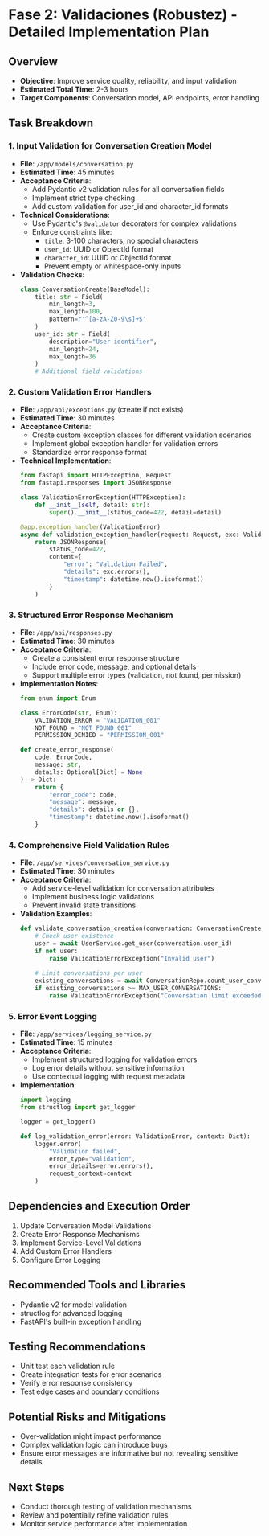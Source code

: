 # Fase 2: Validaciones (Robustez) - Detailed Implementation Plan

## Overview
- **Objective**: Improve service quality, reliability, and input validation
- **Estimated Total Time**: 2-3 hours
- **Target Components**: Conversation model, API endpoints, error handling

## Task Breakdown

### 1. Input Validation for Conversation Creation Model
- **File**: `/app/models/conversation.py`
- **Estimated Time**: 45 minutes
- **Acceptance Criteria**:
  - Add Pydantic v2 validation rules for all conversation fields
  - Implement strict type checking
  - Add custom validation for user_id and character_id formats
- **Technical Considerations**:
  - Use Pydantic's `@validator` decorators for complex validations
  - Enforce constraints like:
    - `title`: 3-100 characters, no special characters
    - `user_id`: UUID or ObjectId format
    - `character_id`: UUID or ObjectId format
    - Prevent empty or whitespace-only inputs
- **Validation Checks**:
  ```python
  class ConversationCreate(BaseModel):
      title: str = Field(
          min_length=3, 
          max_length=100, 
          pattern=r'^[a-zA-Z0-9\s]+$'
      )
      user_id: str = Field(
          description="User identifier", 
          min_length=24, 
          max_length=36
      )
      # Additional field validations
  ```

### 2. Custom Validation Error Handlers
- **File**: `/app/api/exceptions.py` (create if not exists)
- **Estimated Time**: 30 minutes
- **Acceptance Criteria**:
  - Create custom exception classes for different validation scenarios
  - Implement global exception handler for validation errors
  - Standardize error response format
- **Technical Implementation**:
  ```python
  from fastapi import HTTPException, Request
  from fastapi.responses import JSONResponse

  class ValidationErrorException(HTTPException):
      def __init__(self, detail: str):
          super().__init__(status_code=422, detail=detail)

  @app.exception_handler(ValidationError)
  async def validation_exception_handler(request: Request, exc: ValidationError):
      return JSONResponse(
          status_code=422,
          content={
              "error": "Validation Failed",
              "details": exc.errors(),
              "timestamp": datetime.now().isoformat()
          }
      )
  ```

### 3. Structured Error Response Mechanism
- **File**: `/app/api/responses.py`
- **Estimated Time**: 30 minutes
- **Acceptance Criteria**:
  - Create a consistent error response structure
  - Include error code, message, and optional details
  - Support multiple error types (validation, not found, permission)
- **Implementation Notes**:
  ```python
  from enum import Enum

  class ErrorCode(str, Enum):
      VALIDATION_ERROR = "VALIDATION_001"
      NOT_FOUND = "NOT_FOUND_001"
      PERMISSION_DENIED = "PERMISSION_001"

  def create_error_response(
      code: ErrorCode, 
      message: str, 
      details: Optional[Dict] = None
  ) -> Dict:
      return {
          "error_code": code,
          "message": message,
          "details": details or {},
          "timestamp": datetime.now().isoformat()
      }
  ```

### 4. Comprehensive Field Validation Rules
- **File**: `/app/services/conversation_service.py`
- **Estimated Time**: 30 minutes
- **Acceptance Criteria**:
  - Add service-level validation for conversation attributes
  - Implement business logic validations
  - Prevent invalid state transitions
- **Validation Examples**:
  ```python
  def validate_conversation_creation(conversation: ConversationCreate):
      # Check user existence
      user = await UserService.get_user(conversation.user_id)
      if not user:
          raise ValidationErrorException("Invalid user")
      
      # Limit conversations per user
      existing_conversations = await ConversationRepo.count_user_conversations(user.id)
      if existing_conversations >= MAX_USER_CONVERSATIONS:
          raise ValidationErrorException("Conversation limit exceeded")
  ```

### 5. Error Event Logging
- **File**: `/app/services/logging_service.py`
- **Estimated Time**: 15 minutes
- **Acceptance Criteria**:
  - Implement structured logging for validation errors
  - Log error details without sensitive information
  - Use contextual logging with request metadata
- **Implementation**:
  ```python
  import logging
  from structlog import get_logger

  logger = get_logger()

  def log_validation_error(error: ValidationError, context: Dict):
      logger.error(
          "Validation failed", 
          error_type="validation",
          error_details=error.errors(),
          request_context=context
      )
  ```

## Dependencies and Execution Order
1. Update Conversation Model Validations
2. Create Error Response Mechanisms
3. Implement Service-Level Validations
4. Add Custom Error Handlers
5. Configure Error Logging

## Recommended Tools and Libraries
- Pydantic v2 for model validation
- structlog for advanced logging
- FastAPI's built-in exception handling

## Testing Recommendations
- Unit test each validation rule
- Create integration tests for error scenarios
- Verify error response consistency
- Test edge cases and boundary conditions

## Potential Risks and Mitigations
- Over-validation might impact performance
- Complex validation logic can introduce bugs
- Ensure error messages are informative but not revealing sensitive details

## Next Steps
- Conduct thorough testing of validation mechanisms
- Review and potentially refine validation rules
- Monitor service performance after implementation